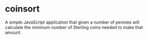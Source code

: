 coinsort
========

A simple JavaScript application that given a number of pennies will calculate the minimum number of Sterling coins needed to make that amount.
